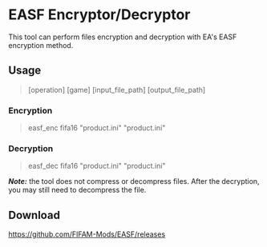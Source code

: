 # EASF Encryptor/Decryptor

This tool can perform files encryption and decryption with EA's EASF encryption method.

## Usage
> [operation] [game] [input_file_path] [output_file_path]

### Encryption
> easf_enc fifa16 "product.ini" "product.ini"

### Decryption
> easf_dec fifa16 "product.ini" "product.ini"

***Note:*** the tool does not compress or decompress files. After the decryption, you may still need to decompress the file.

## Download
https://github.com/FIFAM-Mods/EASF/releases

